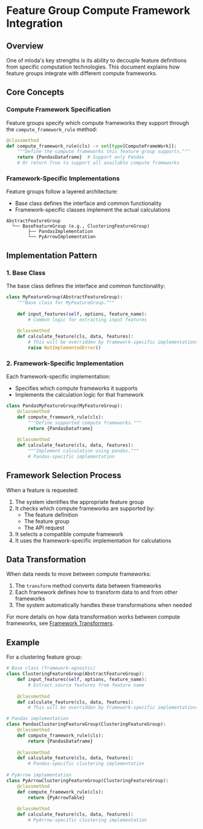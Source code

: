# Feature Group Compute Framework Integration

## Overview

One of mloda's key strengths is its ability to decouple feature definitions from specific computation technologies. This document explains how feature groups integrate with different compute frameworks.

## Core Concepts

### Compute Framework Specification

Feature groups specify which compute frameworks they support through the `compute_framework_rule` method:

``` python
@classmethod
def compute_framework_rule(cls) -> set[type[ComputeFrameWork]]:
    """Define the compute frameworks this feature group supports."""
    return {PandasDataframe}  # Support only Pandas
    # Or return True to support all available compute frameworks
```

### Framework-Specific Implementations

Feature groups follow a layered architecture:
- Base class defines the interface and common functionality
- Framework-specific classes implement the actual calculations

```
AbstractFeatureGroup
  └── BaseFeatureGroup (e.g., ClusteringFeatureGroup)
        ├── PandasImplementation
        └── PyArrowImplementation
```

## Implementation Pattern

### 1. Base Class

The base class defines the interface and common functionality:

``` python
class MyFeatureGroup(AbstractFeatureGroup):
    """Base class for MyFeatureGroup."""
    
    def input_features(self, options, feature_name):
        # Common logic for extracting input features
        
    @classmethod
    def calculate_feature(cls, data, features):
        # This will be overridden by framework-specific implementations
        raise NotImplementedError()
```

### 2. Framework-Specific Implementation

Each framework-specific implementation:
- Specifies which compute frameworks it supports
- Implements the calculation logic for that framework

``` python
class PandasMyFeatureGroup(MyFeatureGroup):
    @classmethod
    def compute_framework_rule(cls):
        """Define supported compute frameworks."""
        return {PandasDataframe}
    
    @classmethod
    def calculate_feature(cls, data, features):
        """Implement calculation using pandas."""
        # Pandas-specific implementation
```

## Framework Selection Process

When a feature is requested:

1. The system identifies the appropriate feature group
2. It checks which compute frameworks are supported by:
   - The feature definition
   - The feature group
   - The API request
3. It selects a compatible compute framework
4. It uses the framework-specific implementation for calculations

## Data Transformation

When data needs to move between compute frameworks:

1. The `transform` method converts data between frameworks
2. Each framework defines how to transform data to and from other frameworks
3. The system automatically handles these transformations when needed

For more details on how data transformation works between compute frameworks, see [Framework Transformers](framework-transformers.md).

## Example

For a clustering feature group:

``` python
# Base class (framework-agnostic)
class ClusteringFeatureGroup(AbstractFeatureGroup):
    def input_features(self, options, feature_name):
        # Extract source features from feature name
        
    @classmethod
    def calculate_feature(cls, data, features):
        # This will be overridden by framework-specific implementations

# Pandas implementation
class PandasClusteringFeatureGroup(ClusteringFeatureGroup):
    @classmethod
    def compute_framework_rule(cls):
        return {PandasDataframe}
    
    @classmethod
    def calculate_feature(cls, data, features):
        # Pandas-specific clustering implementation
        
# PyArrow implementation
class PyArrowClusteringFeatureGroup(ClusteringFeatureGroup):
    @classmethod
    def compute_framework_rule(cls):
        return {PyArrowTable}
    
    @classmethod
    def calculate_feature(cls, data, features):
        # PyArrow-specific clustering implementation
```
